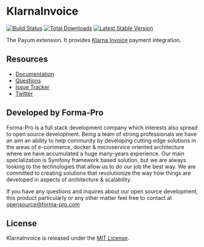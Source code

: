 # KlarnaInvoice
[![Build Status](https://travis-ci.org/Payum/KlarnaInvoice.png?branch=master)](https://travis-ci.org/Payum/KlarnaInvoice)
[![Total Downloads](https://poser.pugx.org/payum/klarna-invoice/d/total.png)](https://packagist.org/packages/payum/klarna-invoice)
[![Latest Stable Version](https://poser.pugx.org/payum/klarna-invoice/version.png)](https://packagist.org/packages/payum/klarna-invoice)

The Payum extension. It provides [Klarna Invoice](https://klarna.com/buy-klarna/our-services/klarna-invoice) payment integration.

## Resources

* [Documentation](https://github.com/Payum/Payum/blob/master/docs/index.md#klarna-invoice)
* [Questions](http://stackoverflow.com/questions/tagged/payum)
* [Issue Tracker](https://github.com/Payum/Payum/issues)
* [Twitter](https://twitter.com/payumphp)

## Developed by Forma-Pro

Forma-Pro is a full stack development company which interests also spread to open source development. 
Being a team of strong professionals we have an aim an ability to help community by developing cutting edge solutions in the areas of e-commerce, docker & microservice oriented architecture where we have accumulated a huge many-years experience. 
Our main specialization is Symfony framework based solution, but we are always looking to the technologies that allow us to do our job the best way. We are committed to creating solutions that revolutionize the way how things are developed in aspects of architecture & scalability.

If you have any questions and inquires about our open source development, this product particularly or any other matter feel free to contact at opensource@forma-pro.com

## License

KlarnaInvoice is released under the [MIT License](LICENSE).
